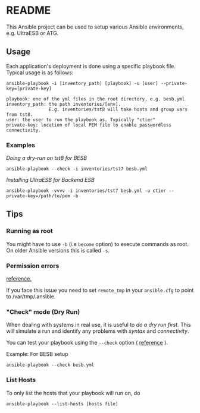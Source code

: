 # README #

This Ansible project can be used to setup various Ansible environments, e.g. UltraESB or ATG.

## Usage

Each application's deployment is done using a specific playbook file. Typical usage is as follows:

```
ansible-playbook -i [inventory_path] [playbook] -u [user] --private-key=[private-key]

playbook: one of the yml files in the root directory, e.g. besb.yml
inventory_path: the path inventories/[env].
                E.g. inventories/tst8 will take hosts and group vars from tst8.
user: the user to run the playbook as. Typically "ctier"
private-key: location of local PEM file to enable passwordless connectivity.

```

### Examples

*Doing a dry-run on tst8 for BESB*

```
ansible-playbook --check -i inventories/tst7 besb.yml
```

*Installing UltraESB for Backend ESB*

```
ansible-playbook -vvvv -i inventories/tst7 besb.yml -u ctier --private-key=/path/to/pem -b
```

## Tips

### Running as root

You might have to use `-b` (i.e `become` option) to execute commands as root. On older Ansible versions this is called `-s`.

### Permission errors
[reference.](https://github.com/ansible/ansible/issues/700#issuecomment-7286747)

If you face this issue you need to set `remote_tmp` in your `ansible.cfg` to point to /var/tmp/.ansible.

### "Check" mode (Dry Run)

When dealing with systems in real use, it is useful to *do a dry run first.* This will simulate a run and identify any problems with *syntax* and *connectivity*.

You can test your playbook using the `--check` option ( [reference](http://docs.ansible.com/ansible/playbooks_checkmode.html#check-mode-dry-run) ).

Example: For BESB setup

```
ansible-playbook --check besb.yml
```

### List Hosts

To only list the hosts that your playbook will run on, do

```
ansible-playbook --list-hosts [hosts file]
```
